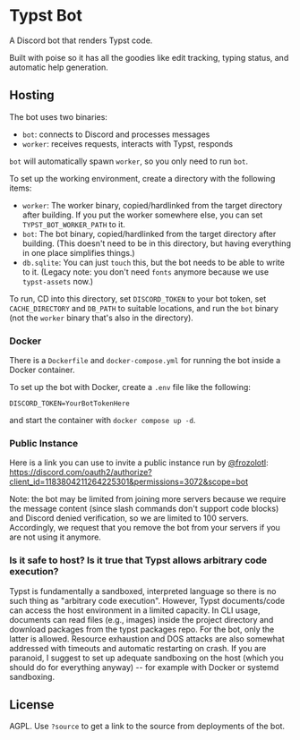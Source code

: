 # Typst Bot

A Discord bot that renders Typst code.

Built with poise so it has all the goodies like edit tracking, typing status, and automatic help generation.

## Hosting

The bot uses two binaries:

- `bot`: connects to Discord and processes messages
- `worker`: receives requests, interacts with Typst, responds

`bot` will automatically spawn `worker`, so you only need to run `bot`.

To set up the working environment, create a directory with the following items:

- `worker`: The worker binary, copied/hardlinked from the target directory after building. If you put the worker somewhere else, you can set `TYPST_BOT_WORKER_PATH` to it.
- `bot`: The bot binary, copied/hardlinked from the target directory after building. (This doesn't need to be in this directory, but having everything in one place simplifies things.)
- `db.sqlite`: You can just `touch` this, but the bot needs to be able to write to it.
(Legacy note: you don't need `fonts` anymore because we use `typst-assets` now.)

To run, CD into this directory, set `DISCORD_TOKEN` to your bot token, set `CACHE_DIRECTORY` and `DB_PATH` to suitable locations, and run the `bot` binary (not the `worker` binary that's also in the directory).

### Docker

There is a `Dockerfile` and `docker-compose.yml` for running the bot inside a Docker container.

To set up the bot with Docker, create a `.env` file like the following:

```
DISCORD_TOKEN=YourBotTokenHere
```

and start the container with `docker compose up -d`.

### Public Instance

Here is a link you can use to invite a public instance run by [@frozolotl](https://github.com/frozolotl): https://discord.com/oauth2/authorize?client_id=1183804211264225301&permissions=3072&scope=bot

Note: the bot may be limited from joining more servers because we require the message content (since slash commands don't support code blocks) and Discord denied verification, so we are limited to 100 servers. Accordingly, we request that you remove the bot from your servers if you are not using it anymore.

### Is it safe to host? Is it true that Typst allows arbitrary code execution?

Typst is fundamentally a sandboxed, interpreted language so there is no such thing as "arbitrary code execution".
However, Typst documents/code can access the host environment in a limited capacity.
In CLI usage, documents can read files (e.g., images) inside the project directory and download packages from the typst packages repo.
For the bot, only the latter is allowed. Resource exhaustion and DOS attacks are also somewhat addressed with timeouts and automatic restarting on crash.
If you are paranoid, I suggest to set up adequate sandboxing on the host (which you should do for everything anyway) -- for example with Docker or systemd sandboxing.

## License

AGPL. Use `?source` to get a link to the source from deployments of the bot.
